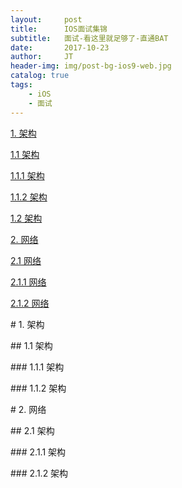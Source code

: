 ```yaml
---
layout:     post
title:      IOS面试集锦
subtitle:   面试-看这里就足够了-直通BAT
date:       2017-10-23
author:     JT
header-img: img/post-bg-ios9-web.jpg
catalog: true
tags:
    - iOS
    - 面试
---
```


[1. 架构](#build1)

[1.1 架构](#build1.1)

[1.1.1 架构](#build1.1.1)

[1.1.2 架构](#build1.1.2)

[1.2 架构](#build1.2)

[2. 网络](#build2)

[2.1 网络](#build2.1)

[2.1.1 网络](#build2.1.1)

[2.1.2 网络](#build2.1.2)


<p id = "build1"></p>
# 1. 架构

<p id = "build1.1"></p>
## 1.1 架构

<p id = "build1.1.1"></p>
### 1.1.1 架构

<p id = "build1.1.2"></p>
### 1.1.2 架构

<p id = "build2"></p>
# 2. 网络

<p id = "build2.1"></p>
## 2.1 架构

<p id = "build2.1.1"></p>
### 2.1.1 架构

<p id = "build2.1.2"></p>
### 2.1.2 架构

